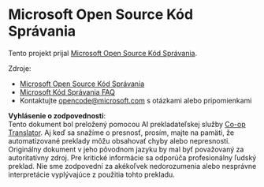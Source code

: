 <!--
CO_OP_TRANSLATOR_METADATA:
{
  "original_hash": "c06b12caf3c901eb3156e3dd5b0aea56",
  "translation_date": "2025-07-09T05:46:27+00:00",
  "source_file": "CODE_OF_CONDUCT.md",
  "language_code": "sk"
}
-->
# Microsoft Open Source Kód Správania

Tento projekt prijal [Microsoft Open Source Kód Správania](https://opensource.microsoft.com/codeofconduct/).

Zdroje:

- [Microsoft Open Source Kód Správania](https://opensource.microsoft.com/codeofconduct/)
- [Microsoft Kód Správania FAQ](https://opensource.microsoft.com/codeofconduct/faq/)
- Kontaktujte [opencode@microsoft.com](mailto:opencode@microsoft.com) s otázkami alebo pripomienkami

**Vyhlásenie o zodpovednosti**:  
Tento dokument bol preložený pomocou AI prekladateľskej služby [Co-op Translator](https://github.com/Azure/co-op-translator). Aj keď sa snažíme o presnosť, prosím, majte na pamäti, že automatizované preklady môžu obsahovať chyby alebo nepresnosti. Originálny dokument v jeho pôvodnom jazyku by mal byť považovaný za autoritatívny zdroj. Pre kritické informácie sa odporúča profesionálny ľudský preklad. Nie sme zodpovední za akékoľvek nedorozumenia alebo nesprávne interpretácie vyplývajúce z použitia tohto prekladu.